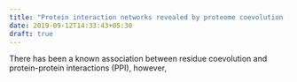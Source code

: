 ```yaml
---
title: "Protein interaction networks revealed by proteome coevolution [Paper]"
date: 2019-09-12T14:33:43+05:30
draft: true
---
```


There has been a known association between residue coevolution and protein-protein interactions (PPI), however, 

